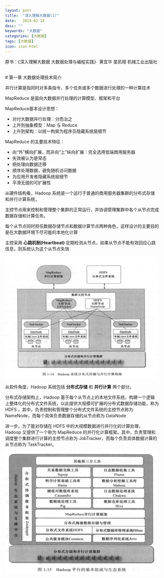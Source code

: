 ```yaml
---
layout: post
title:  "深入理解大数据(1)"
date:   2019-02-18
desc: ""
keywords: "大数据"
categories: [大数据]
tags: [大数据]
icon: icon-html
---
```


原书：《深入理解大数据 大数据处理与编程实践》 黄宜华 苗凯翔 机械工业出版社
<br />

<br />
# 第一章 大数据处理技术简介
<br />

并行计算是指同时对多条指令、多个任务或多个数据进行处理的一种计算技术

MapReduce 是面向大数据并行处理的计算模型、框架和平台

MapReduce基本设计思想：

+ 对付大数据并行处理：分而治之
+ 上升到抽象模型：Map 与 Reduce
+ 上升到架构：以统一构架为程序员隐藏系统层细节

MapReduce 的主要技术特征：

+ 向“外”横向扩展，而非向“上”纵向扩展：完全选用低端商用服务器
+ 失效被认为是常态
+ 把处理向数据迁移
+ 顺序处理数据，避免随机访问数据
+ 为应用开发者隐藏系统层细节
+ 平滑无缝的可扩展性

从硬件结构看，Hadoop 系统是一个运行于普通的商用服务器集群的分布式存储和并行计算系统，

主控节点用来控制和管理整个集群的正常运行，并协调管理集群中各个从节点完成数据存储和计算任务。

每个从节点同时担任数据存储节点和数据计算节点两种角色，这样设计的主要目的是在大数据环境下尽可能的本地化计算

主控采用 **心跳机制(Heartbeat)** 定期检测从节点，如果从节点不能有效回应心跳信息，则系统认为这个从节点失效

<img src="https://raw.githubusercontent.com/Tianye-Zheng/Tianye-Zheng.github.io/master/PostPictures/2019-02-18/1-14.jpg" width = "500" height = "400" />

从软件角度，Hadoop 系统包括 **分布式存储** 和 **并行计算** 两个部分。

分布式存储架构上，Hadoop 基于每个从节点上的本地文件系统，构建一个逻辑上整体化的分布式文件系统，以此提供大规模可扩展的分布式数据存储功能，称为 HDFS ，其中，负责控制和管理整个分布式文件系统的主控节点称为 NameNode，而每个具体负责数据存储的从节点称为 DataNode

进一步，为了能对存储在 HDFS 中的大规模数据进行并行化的计算处理， Hadoop 又提供了一个称为 MapReduce 的并行化计算框架。其中，负责管理和调度整个集群进行计算的主控节点称为 JobTracker，而每个负责具体数据计算的从节点称为 TaskTracker。

<img src="https://raw.githubusercontent.com/Tianye-Zheng/Tianye-Zheng.github.io/master/PostPictures/2019-02-18/1-15.png" width = "500" height = "400" />






